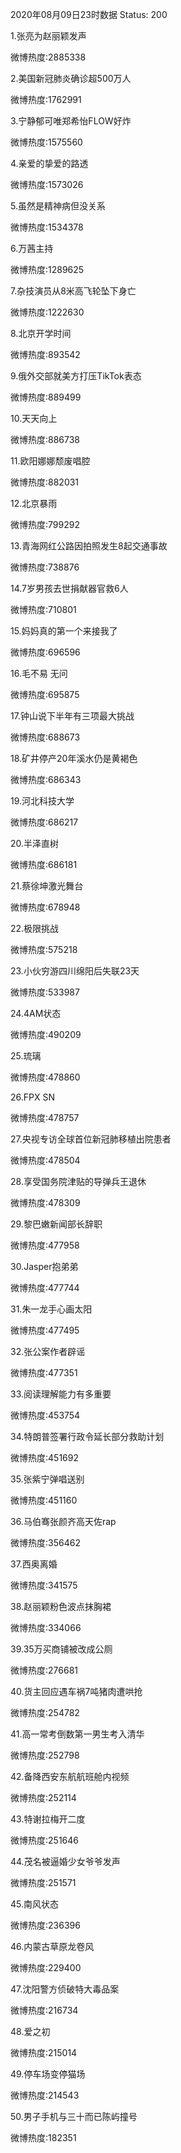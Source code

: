 2020年08月09日23时数据
Status: 200

1.张亮为赵丽颖发声

微博热度:2885338

2.美国新冠肺炎确诊超500万人

微博热度:1762991

3.宁静郁可唯郑希怡FLOW好炸

微博热度:1575560

4.亲爱的挚爱的路透

微博热度:1573026

5.虽然是精神病但没关系

微博热度:1534378

6.万茜主持

微博热度:1289625

7.杂技演员从8米高飞轮坠下身亡

微博热度:1222630

8.北京开学时间

微博热度:893542

9.俄外交部就美方打压TikTok表态

微博热度:889499

10.天天向上

微博热度:886738

11.欧阳娜娜颓废唱腔

微博热度:882031

12.北京暴雨

微博热度:799292

13.青海网红公路因拍照发生8起交通事故

微博热度:738876

14.7岁男孩去世捐献器官救6人

微博热度:710801

15.妈妈真的第一个来接我了

微博热度:696596

16.毛不易 无问

微博热度:695875

17.钟山说下半年有三项最大挑战

微博热度:688673

18.矿井停产20年溪水仍是黄褐色

微博热度:686343

19.河北科技大学

微博热度:686217

20.半泽直树

微博热度:686181

21.蔡徐坤激光舞台

微博热度:678948

22.极限挑战

微博热度:575218

23.小伙穷游四川绵阳后失联23天

微博热度:533987

24.4AM状态

微博热度:490209

25.琉璃

微博热度:478860

26.FPX SN

微博热度:478757

27.央视专访全球首位新冠肺移植出院患者

微博热度:478504

28.享受国务院津贴的导弹兵王退休

微博热度:478309

29.黎巴嫩新闻部长辞职

微博热度:477958

30.Jasper抱弟弟

微博热度:477744

31.朱一龙手心画太阳

微博热度:477495

32.张公案作者辟谣

微博热度:477351

33.阅读理解能力有多重要

微博热度:453754

34.特朗普签署行政令延长部分救助计划

微博热度:451692

35.张紫宁弹唱送别

微博热度:451160

36.马伯骞张颜齐高天佐rap

微博热度:356462

37.西奥离婚

微博热度:341575

38.赵丽颖粉色波点抹胸裙

微博热度:334066

39.35万买商铺被改成公厕

微博热度:276681

40.货主回应遇车祸7吨猪肉遭哄抢

微博热度:254782

41.高一常考倒数第一男生考入清华

微博热度:252798

42.备降西安东航航班舱内视频

微博热度:252114

43.特谢拉梅开二度

微博热度:251646

44.茂名被逼婚少女爷爷发声

微博热度:251571

45.南风状态

微博热度:236396

46.内蒙古草原龙卷风

微博热度:229400

47.沈阳警方侦破特大毒品案

微博热度:216734

48.爱之初

微博热度:215014

49.停车场变停猫场

微博热度:214543

50.男子手机与三十而已陈屿撞号

微博热度:182351

